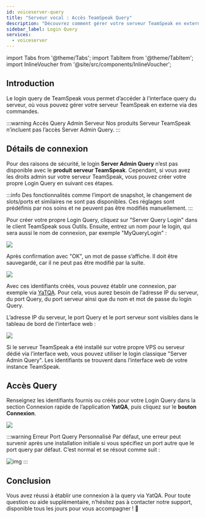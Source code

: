 ```yaml
---
id: voiceserver-query
title: "Serveur vocal : Accès TeamSpeak Query"
description: "Découvrez comment gérer votre serveur TeamSpeak en externe grâce au Login Query pour un contrôle et une administration efficaces → En savoir plus maintenant"
sidebar_label: Login Query
services:
  - voiceserver
---
```


import Tabs from '@theme/Tabs';
import TabItem from '@theme/TabItem';
import InlineVoucher from '@site/src/components/InlineVoucher';

## Introduction

Le login query de TeamSpeak vous permet d’accéder à l’interface query du serveur, où vous pouvez gérer votre serveur TeamSpeak en externe via des commandes.

:::warning Accès Query Admin Serveur
Nos produits Serveur TeamSpeak n’incluent pas l’accès Server Admin Query. 
:::

<InlineVoucher />

## Détails de connexion

<Tabs>
<TabItem value="Webinterface" label="Produit Serveur TeamSpeak" default>

Pour des raisons de sécurité, le login **Server Admin Query** n’est pas disponible avec le **produit serveur TeamSpeak**. Cependant, si vous avez les droits admin sur votre serveur TeamSpeak, vous pouvez créer votre propre Login Query en suivant ces étapes.

:::info
Des fonctionnalités comme l’import de snapshot, le changement de slots/ports et similaires ne sont pas disponibles. Ces réglages sont prédéfinis par nos soins et ne peuvent pas être modifiés manuellement. 
:::

Pour créer votre propre Login Query, cliquez sur "Server Query Login" dans le client TeamSpeak sous Outils.
Ensuite, entrez un nom pour le login, qui sera aussi le nom de connexion, par exemple "MyQueryLogin" :

![](https://screensaver01.zap-hosting.com/index.php/s/gMeQtSTkrtRzbk7/preview)

Après confirmation avec "OK", un mot de passe s’affiche. Il doit être sauvegardé, car il ne peut pas être modifié par la suite.

![](https://screensaver01.zap-hosting.com/index.php/s/c7W3mzRMJ4EP23E/preview)

Avec ces identifiants créés, vous pouvez établir une connexion, par exemple via [YaTQA](https://yat.qa). Pour cela, vous aurez besoin de l’adresse IP du serveur, du port Query, du port serveur ainsi que du nom et mot de passe du login Query.

L’adresse IP du serveur, le port Query et le port serveur sont visibles dans le tableau de bord de l’interface web :

![](https://screensaver01.zap-hosting.com/index.php/s/RGsk8wfBkoCPzA4/preview)

</TabItem>
<TabItem value="self_hosted" label="Auto-hébergé (VPS/Serveur dédié)">

Si le serveur TeamSpeak a été installé sur votre propre VPS ou serveur dédié via l’interface web, vous pouvez utiliser le login classique "Server Admin Query". Les identifiants se trouvent dans l’interface web de votre instance TeamSpeak.

</TabItem>
</Tabs>

## Accès Query

Renseignez les identifiants fournis ou créés pour votre Login Query dans la section Connexion rapide de l’application **YatQA**, puis cliquez sur le **bouton Connexion**.

![](https://screensaver01.zap-hosting.com/index.php/s/ZaBNRaQxfSjHKwT/download)

:::warning Erreur Port Query Personnalisé
Par défaut, une erreur peut survenir après une installation initiale si vous spécifiez un port autre que le port query par défaut. C’est normal et se résout comme suit :

![img](https://screensaver01.zap-hosting.com/index.php/s/3mofjG5RKPM9yBW/download)
:::

## Conclusion

Vous avez réussi à établir une connexion à la query via YatQA. Pour toute question ou aide supplémentaire, n’hésitez pas à contacter notre support, disponible tous les jours pour vous accompagner ! 🙂

<InlineVoucher />